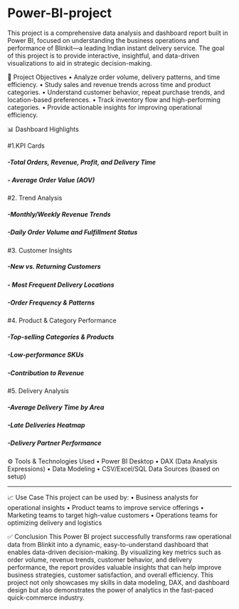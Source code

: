 # Power-BI-project
This project is a comprehensive data analysis and dashboard report built in Power BI, focused on understanding the business operations and performance of Blinkit—a leading Indian instant delivery service. The goal of this project is to provide interactive, insightful, and data-driven visualizations to aid in strategic decision-making.

📌 Project Objectives
•	Analyze order volume, delivery patterns, and time efficiency.
•	Study sales and revenue trends across time and product categories.
•	Understand customer behavior, repeat purchase trends, and location-based preferences.
•	Track inventory flow and high-performing categories.
•	Provide actionable insights for improving operational efficiency.

📊 Dashboard Highlights

#1.KPI Cards
##### -Total Orders, Revenue, Profit, and Delivery Time
##### -	Average Order Value (AOV)
#2.	Trend Analysis
##### -Monthly/Weekly Revenue Trends
##### -Daily Order Volume and Fulfillment Status
#3.	Customer Insights
##### -New vs. Returning Customers
##### - Most Frequent Delivery Locations
##### -Order Frequency & Patterns
#4.	Product & Category Performance
#####	-Top-selling Categories & Products
#####	-Low-performance SKUs
#####	-Contribution to Revenue
#5.	Delivery Analysis
##### -Average Delivery Time by Area
##### -Late Deliveries Heatmap
##### -Delivery Partner Performance
⚙️ Tools & Technologies Used
•	Power BI Desktop
•	DAX (Data Analysis Expressions)
•	Data Modeling
•	CSV/Excel/SQL Data Sources (based on setup)
________________________________________

📈 Use Case
This project can be used by:
•	Business analysts for operational insights
•	Product teams to improve service offerings
•	Marketing teams to target high-value customers
•	Operations teams for optimizing delivery and logistics


✅ Conclusion
This Power BI project successfully transforms raw operational data from Blinkit into a dynamic, easy-to-understand dashboard that enables data-driven decision-making. By visualizing key metrics such as order volume, revenue trends, customer behavior, and delivery performance, the report provides valuable insights that can help improve business strategies, customer satisfaction, and overall efficiency.
This project not only showcases my skills in data modeling, DAX, and dashboard design but also demonstrates the power of analytics in the fast-paced quick-commerce industry.


